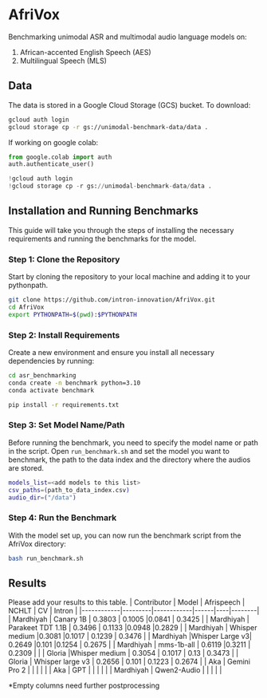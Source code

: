 # AfriVox
Benchmarking unimodal ASR and multimodal audio language models on:
1. African-accented English Speech (AES)
2. Multilingual Speech (MLS)

## Data
The data is stored in a Google Cloud Storage (GCS) bucket. To download:

```bash
gcloud auth login
gcloud storage cp -r gs://unimodal-benchmark-data/data .
```

If working on google colab:
```python
from google.colab import auth
auth.authenticate_user()

!gcloud auth login
!gcloud storage cp -r gs://unimodal-benchmark-data/data .
```

## Installation and Running Benchmarks

This guide will take you through the steps of installing the necessary requirements and running the benchmarks for the model.

### Step 1: Clone the Repository

Start by cloning the repository to your local machine and adding it to your pythonpath.

```bash
git clone https://github.com/intron-innovation/AfriVox.git
cd AfriVox
export PYTHONPATH=$(pwd):$PYTHONPATH
```

### Step 2: Install Requirements

Create a new environment and ensure you install all necessary dependencies by running:

```bash
cd asr_benchmarking
conda create -n benchmark python=3.10
conda activate benchmark

pip install -r requirements.txt
```


### Step 3: Set Model Name/Path

Before running the benchmark, you need to specify the model name or path in the script. 
Open `run_benchmark.sh` and set the model you want to benchmark, the path to the data index and the directory where the audios are stored.


```bash
models_list=<add models to this list>
csv_paths=(path_to_data_index.csv)
audio_dir=("/data")
```

### Step 4: Run the Benchmark

With the model set up, you can now run the benchmark script from the AfriVox directory:

```bash
bash run_benchmark.sh
```

## Results
Please add your results to this table.
| Contributor | Model   | Afrispeech | NCHLT | CV  | Intron |
|------------|---------|------------|------|----|--------|
| Mardhiyah | Canary 1B |  0.3803      | 0.1005 |0.0841  |  0.3425 |
| Mardhiyah | Parakeet TDT 1.1B |  0.3496      | 0.1133 |0.0948  |0.2829   |
| Mardhiyah | Whisper medium |0.3081        |0.1017  | 0.1239 | 0.3476  |
| Mardhiyah |Whisper Large v3| 0.2649       |0.101  |0.1254  | 0.2675  |
| Mardhiyah | mms-1b-all | 0.6119       |0.3211  | 0.2309 |   |
| Gloria |Whisper medium | 0.3054       | 0.1017 | 0.13 | 0.3473  |
| Gloria | Whisper large v3 | 0.2656       | 0.101 | 0.1223 |  0.2674 |
| Aka | Gemini Pro 2 |        |  |  |   |
| Aka | GPT |        |  |  |   |
| Mardhiyah | Qwen2-Audio |        |  |  |   |


*Empty columns need further postprocessing
